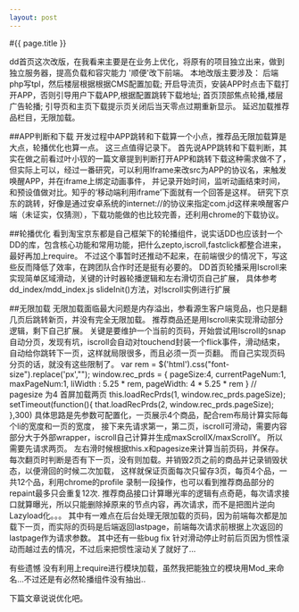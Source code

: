 ```yaml
---
layout: post
---
```

#{{ page.title }}


dd首页这次改版，在我看来主要是在业务上优化，将原有的项目独立出来，做到独立服务器，提高负载和容灾能力
'顺便'改下前端。
本地改版主要涉及：
后端php写tpl，然后楼层根据根据CMS配置加载;
开启导流页，安装APP时点击下载打开APP，否则引导用户下载APP,根据配置跳转下载地址;
首页顶部焦点轮播,楼层广告轮播;
引导页和主页下载提示页关闭后当天零点过期重新显示。
延迟加载推荐品栏目，无限加载。

##APP判断和下载
开发过程中APP跳转和下载算一个小点，推荐品无限加载算是大点，轮播优化也算一点。
这三点值得记录下。
首先说APP跳转和下载判断，其实在做之前看过叶小钗的一篇文章提到判断打开APP和跳转下载这种需求做不了，
但实际上可以，经过一番研究，可以利用Iframe来改src为APP的协议名，来触发唤醒APP，并在iframe上绑定动画事件，
并记录开始时间，监听动画结束时间，和预设值做对比。知乎的‘移动端利用iframe’下面就有一个回答是这样。
研究下京东的跳转，好像是通过安卓系统的internet://的协议来指定com.jd这样来唤醒客户端（未证实，仅猜测），下载功能做的也比较完善，还利用chrome的下载协议。

##轮播优化
看到淘宝京东都是自己框架下的轮播组件，说实话DD也应该封一个DD的库，包含核心功能和常用功能，把什么zepto,iscroll,fastclick都整合进来，最好再加上require。
不过这个事暂时还推动不起来，在前端很少的情况下，写这些反而降低了效率，在跨团队合作时还是挺有必要的。
DD首页轮播采用Iscroll来实现简单区域滑动，关键的计时器轮播逻辑和左右滑切页自己扩展，
具体参考dd_index/mdd_index.js slideInit()方法，对Iscroll实例进行扩展

##无限加载
无限加载面临最大问题是内存溢出，参看源生客户端竞品，也只是翻几页后跳转新页，并没有完全无限加载。
推荐商品还是用Iscroll来实现滑动部分逻辑，剩下自己扩展。
关键是要维护一个当前的页码，开始尝试用Iscroll的snap自动分页，发现有坑，iscroll会自动对touchend封装一个flick事件，滑动结束，自动给你跳转下一页，这样就局限很多，而且必须一页一页翻。
而自己实现页码分页的话，就没有这些限制了。
 var rem = $('html').css("font-size").replace('px',"");
            window.rec_prds = {
                pageSize:4,
                currentPageNum:1,
                maxPageNum:1,
                liWidth : 5.25 * rem,
                pageWidth: 4 * 5.25 * rem
            }
            // pagesize 为4 首屏加载两页
            this.loadRecPrds(1, window.rec_prds.pageSize);
            setTimeout(function(){
                that.loadRecPrds(2, window.rec_prds.pageSize);
            },300)
具体思路是先参数可配置化，一页展示4个商品，配合rem布局计算实际每个li的宽度和一页的宽度，
接下来先请求第一，第二页，iscroll可滑动，需要内容部分大于外部wrapper，iscroll自己计算并生成maxScrollX/maxScrollY。
所以需要先请求两页。
左右滑时候根据this.x和pagesize来计算当前页码，并保存。
每次翻页时判断是否有下一页，没有则加载。并销毁2页之前的商品并记录销毁状态，以便滑回的时候二次加载，
这样就保证页面每次只留存3页，每页4个品，一共12个品，利用chrome的profile 录制一段操作，也可以看到推荐商品部分的repaint最多只会重复12次.
推荐商品接口计算曝光率的逻辑有点奇葩，每次请求接口就算曝光，所以只能删除掉原来的节点内容，再次请求，而不是把图片逆向Lazyload化。。。
其中有一难点在后台处理无限加载的页码，因为前端每次都是加载下一页，而实际的页码是后端返回lastpage，前端每次请求前根据上次返回的lastpage作为请求参数。
其中还有一些bug fix 针对滑动停止时前后页因为惯性滚动而越过去的情况，不过后来把惯性滚动关了就好了...

有些遗憾 没有利用上require进行模块加载，虽然我把能独立的模块用Mod_来命名...不过还是有必然轮播组件没有抽出..

下篇文章说说优化吧。

